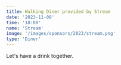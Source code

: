 ```yaml
---
title: Walking Diner provided by Stream
date: '2023-11-08'
time: '18:00'
name: 'Stream'
image: '/images/sponsors/2023/stream.png'
type: 'Diner'
---
```


Let's have a drink together.
